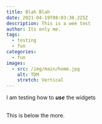 ```yaml
---
title: Blah Blah
date: 2021-04-19T08:03:38.225Z
description: This is a wee test
author: Its only me.
tags:
  - testing
  - fun
categories:
  - fun
images:
  - src: /img/main/home.jpg
    alt: TDM
    stretch: Vertical
---
```

I am testing how to ***use*** the widgets

## <!--more-->

This is below the more.